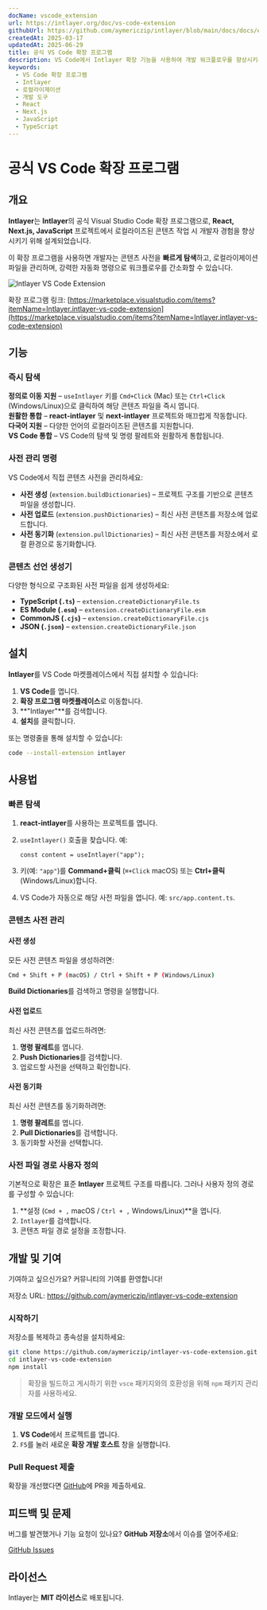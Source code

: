 ```yaml
---
docName: vscode_extension
url: https://intlayer.org/doc/vs-code-extension
githubUrl: https://github.com/aymericzip/intlayer/blob/main/docs/docs/en/vs_code_extension.md
createdAt: 2025-03-17
updatedAt: 2025-06-29
title: 공식 VS Code 확장 프로그램
description: VS Code에서 Intlayer 확장 기능을 사용하여 개발 워크플로우를 향상시키는 방법을 배웁니다. 지역화된 콘텐츠 간을 빠르게 탐색하고 사전을 효율적으로 관리하세요.
keywords:
  - VS Code 확장 프로그램
  - Intlayer
  - 로컬라이제이션
  - 개발 도구
  - React
  - Next.js
  - JavaScript
  - TypeScript
---
```


# 공식 VS Code 확장 프로그램

## 개요

**Intlayer**는 **Intlayer**의 공식 Visual Studio Code 확장 프로그램으로, **React, Next.js, JavaScript** 프로젝트에서 로컬라이즈된 콘텐츠 작업 시 개발자 경험을 향상시키기 위해 설계되었습니다.

이 확장 프로그램을 사용하면 개발자는 콘텐츠 사전을 **빠르게 탐색**하고, 로컬라이제이션 파일을 관리하며, 강력한 자동화 명령으로 워크플로우를 간소화할 수 있습니다.

![Intlayer VS Code Extension](https://github.com/aymericzip/intlayer/blob/main/docs/assets/vs_code_extension_demo.gif)

확장 프로그램 링크: [https://marketplace.visualstudio.com/items?itemName=Intlayer.intlayer-vs-code-extension](https://marketplace.visualstudio.com/items?itemName=Intlayer.intlayer-vs-code-extension)

## 기능

### 즉시 탐색

**정의로 이동 지원** – `useIntlayer` 키를 `Cmd+Click` (Mac) 또는 `Ctrl+Click` (Windows/Linux)으로 클릭하여 해당 콘텐츠 파일을 즉시 엽니다.  
**원활한 통합** – **react-intlayer** 및 **next-intlayer** 프로젝트와 매끄럽게 작동합니다.  
**다국어 지원** – 다양한 언어의 로컬라이즈된 콘텐츠를 지원합니다.  
**VS Code 통합** – VS Code의 탐색 및 명령 팔레트와 원활하게 통합됩니다.

### 사전 관리 명령

VS Code에서 직접 콘텐츠 사전을 관리하세요:

- **사전 생성** (`extension.buildDictionaries`) – 프로젝트 구조를 기반으로 콘텐츠 파일을 생성합니다.
- **사전 업로드** (`extension.pushDictionaries`) – 최신 사전 콘텐츠를 저장소에 업로드합니다.
- **사전 동기화** (`extension.pullDictionaries`) – 최신 사전 콘텐츠를 저장소에서 로컬 환경으로 동기화합니다.

### 콘텐츠 선언 생성기

다양한 형식으로 구조화된 사전 파일을 쉽게 생성하세요:

- **TypeScript (`.ts`)** – `extension.createDictionaryFile.ts`
- **ES Module (`.esm`)** – `extension.createDictionaryFile.esm`
- **CommonJS (`.cjs`)** – `extension.createDictionaryFile.cjs`
- **JSON (`.json`)** – `extension.createDictionaryFile.json`

## 설치

**Intlayer**를 VS Code 마켓플레이스에서 직접 설치할 수 있습니다:

1. **VS Code**를 엽니다.
2. **확장 프로그램 마켓플레이스**로 이동합니다.
3. **"Intlayer"**를 검색합니다.
4. **설치**를 클릭합니다.

또는 명령줄을 통해 설치할 수 있습니다:

```sh
code --install-extension intlayer
```

## 사용법

### 빠른 탐색

1. **react-intlayer**를 사용하는 프로젝트를 엽니다.
2. `useIntlayer()` 호출을 찾습니다. 예:

   ```tsx
   const content = useIntlayer("app");
   ```

3. 키(예: `"app"`)를 **Command+클릭** (`⌘+Click` macOS) 또는 **Ctrl+클릭** (Windows/Linux)합니다.
4. VS Code가 자동으로 해당 사전 파일을 엽니다. 예: `src/app.content.ts`.

### 콘텐츠 사전 관리

#### 사전 생성

모든 사전 콘텐츠 파일을 생성하려면:

```sh
Cmd + Shift + P (macOS) / Ctrl + Shift + P (Windows/Linux)
```

**Build Dictionaries**를 검색하고 명령을 실행합니다.

#### 사전 업로드

최신 사전 콘텐츠를 업로드하려면:

1. **명령 팔레트**를 엽니다.
2. **Push Dictionaries**를 검색합니다.
3. 업로드할 사전을 선택하고 확인합니다.

#### 사전 동기화

최신 사전 콘텐츠를 동기화하려면:

1. **명령 팔레트**를 엽니다.
2. **Pull Dictionaries**를 검색합니다.
3. 동기화할 사전을 선택합니다.

### 사전 파일 경로 사용자 정의

기본적으로 확장은 표준 **Intlayer** 프로젝트 구조를 따릅니다. 그러나 사용자 정의 경로를 구성할 수 있습니다:

1. **설정 (`Cmd + ,` macOS / `Ctrl + ,` Windows/Linux)**을 엽니다.
2. `Intlayer`를 검색합니다.
3. 콘텐츠 파일 경로 설정을 조정합니다.

## 개발 및 기여

기여하고 싶으신가요? 커뮤니티의 기여를 환영합니다!

저장소 URL: https://github.com/aymericzip/intlayer-vs-code-extension

### 시작하기

저장소를 복제하고 종속성을 설치하세요:

```sh
git clone https://github.com/aymericzip/intlayer-vs-code-extension.git
cd intlayer-vs-code-extension
npm install
```

> 확장을 빌드하고 게시하기 위한 `vsce` 패키지와의 호환성을 위해 `npm` 패키지 관리자를 사용하세요.

### 개발 모드에서 실행

1. **VS Code**에서 프로젝트를 엽니다.
2. `F5`를 눌러 새로운 **확장 개발 호스트** 창을 실행합니다.

### Pull Request 제출

확장을 개선했다면 [GitHub](https://github.com/aymericzip/intlayer-vs-code-extension)에 PR을 제출하세요.

## 피드백 및 문제

버그를 발견했거나 기능 요청이 있나요? **GitHub 저장소**에서 이슈를 열어주세요:

[GitHub Issues](https://github.com/aymericzip/intlayer-vs-code-extension/issues)

## 라이선스

Intlayer는 **MIT 라이선스**로 배포됩니다.
